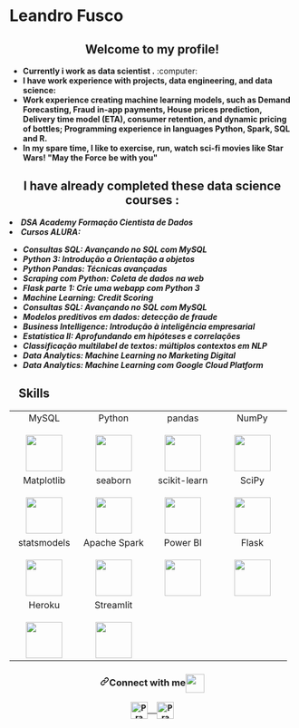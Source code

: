 <!--


**lfusco88/lfusco88** is a ✨ _special_ ✨ repository because its `README.md` (this file) appears on your GitHub profile.

Here are some ideas to get you started:

- 🔭 I’m currently working on ...
- 🌱 I’m currently learning ...
- 👯 I’m looking to collaborate on ...
- 🤔 I’m looking for help with ...
- 💬 Ask me about ...
- 📫 How to reach me: ...
- 😄 Pronouns: ...
- ⚡ Fun fact: ...
-->

<h1> Leandro Fusco </h1>


<div>
<h2 align="center"> Welcome to my profile! </h2>
<ul>

<li> <strong>Currently i work as data scientist .</strong>  :computer: </li>
<li> <strong>I have work experience with projects, data engineering, and data science:</strong> </li>
<li> <strong>Work experience creating machine learning models, such as Demand Forecasting, Fraud in-app payments, House prices prediction, Delivery time model (ETA), consumer retention,
and dynamic pricing of bottles;
Programming experience in languages Python, Spark, SQL and R.
</strong> </li>
<li> <strong>In my spare time, I like to exercise, run, watch sci-fi movies like Star Wars! "May the Force be with you" </strong></li></ul>
</div>
<div>
<h2 align="center"> I have already completed these data science courses : </h2>

<li><em><strong>DSA Academy Formação Cientista de Dados</strong></em> </li>
<li><em><strong>Cursos ALURA:</strong></em> </li>   
 <ul> 
<li><em><strong>Consultas SQL: Avançando no SQL com MySQL</em></li>
<li><em><strong>Python 3: Introdução a Orientação a objetos</em></li>
<li><em><strong>Python Pandas: Técnicas avançadas</em></li>
<li><em><strong>Scraping com Python: Coleta de dados na web</em></li>
<li><em><strong>Flask parte 1: Crie uma webapp com Python 3</em></li>
<li><em><strong>Machine Learning: Credit Scoring</em></li>
<li><em><strong>Consultas SQL: Avançando no SQL com MySQL</em></li>
<li><em><strong>Modelos preditivos em dados: detecção de fraude</em></li> 
<li><em><strong>Business Intelligence: Introdução à inteligência empresarial</em></li> 
<li><em><strong>Estatística II: Aprofundando em hipóteses e correlações</em></li>
<li><em><strong>Classificação multilabel de textos: múltiplos contextos em NLP</strong></em></li>
<li><em><strong>Data Analytics: Machine Learning no Marketing Digital</em></li>
<li><em><strong>Data Analytics: Machine Learning com Google Cloud Platform</em></li></ul> 
</div>
<div>

<h2 dir="auto"><a id="user-content-skills" class="anchor" aria-hidden="true" href="#skills"><svg class="octicon octicon-link" viewBox="0 0 16 16" version="1.1" width="16" height="16" aria-hidden="true"></a>Skills</h2>

<table>
  <tbody>
    <tr valign="top">
      <td width="25%" align="center">
        <span>MySQL</span><br><br>
        <a target="_blank" rel="noopener noreferrer nofollow" href="https://camo.githubusercontent.com/a6bccd7f89f95b714db78434e97658fdabc284888271146c777ed2b5be3d405b/68747470733a2f2f63646e2e737667706f726e2e636f6d2f6c6f676f732f6d7973716c2e737667"><img height="64px" src="https://camo.githubusercontent.com/a6bccd7f89f95b714db78434e97658fdabc284888271146c777ed2b5be3d405b/68747470733a2f2f63646e2e737667706f726e2e636f6d2f6c6f676f732f6d7973716c2e737667" data-canonical-src="https://cdn.svgporn.com/logos/mysql.svg" style="max-width: 100%;"></a>
      </td>
      <td width="25%" align="center">
        <span>Python</span><br><br>
        <a target="_blank" rel="noopener noreferrer nofollow" href="https://camo.githubusercontent.com/26043b6db7e2aee509448570c835702e9cd39397b53b18ac86b2b11090d08c26/68747470733a2f2f63646e2e737667706f726e2e636f6d2f6c6f676f732f707974686f6e2e737667"><img height="64px" src="https://camo.githubusercontent.com/26043b6db7e2aee509448570c835702e9cd39397b53b18ac86b2b11090d08c26/68747470733a2f2f63646e2e737667706f726e2e636f6d2f6c6f676f732f707974686f6e2e737667" data-canonical-src="https://cdn.svgporn.com/logos/python.svg" style="max-width: 100%;"></a>
      </td>
      <td width="25%" align="center">
        <span>pandas</span><br><br>
        <a target="_blank" rel="noopener noreferrer nofollow" href="https://camo.githubusercontent.com/981d48e57e23a4907cebc4eb481799b5882595ea978261f22a3e131dcd6ebee6/68747470733a2f2f70616e6461732e7079646174612e6f72672f7374617469632f696d672f70616e6461732e737667"><img height="64px" src="https://camo.githubusercontent.com/981d48e57e23a4907cebc4eb481799b5882595ea978261f22a3e131dcd6ebee6/68747470733a2f2f70616e6461732e7079646174612e6f72672f7374617469632f696d672f70616e6461732e737667" data-canonical-src="https://pandas.pydata.org/static/img/pandas.svg" style="max-width: 100%;"></a>
      </td>
      <td width="25%" align="center">
        <span>NumPy</span><br><br>
        <a target="_blank" rel="noopener noreferrer nofollow" href="https://camo.githubusercontent.com/c87d43dedad06f0c31855c1bc9f08a0e8b09e6f8998fecd1c051dc9ae51d75ac/68747470733a2f2f6e756d70792e6f72672f696d616765732f6c6f676f732f6e756d70792e737667"><img height="64px" src="https://camo.githubusercontent.com/c87d43dedad06f0c31855c1bc9f08a0e8b09e6f8998fecd1c051dc9ae51d75ac/68747470733a2f2f6e756d70792e6f72672f696d616765732f6c6f676f732f6e756d70792e737667" data-canonical-src="https://numpy.org/images/logos/numpy.svg" style="max-width: 100%;"></a>
      </td>
    </tr>
    <tr valign="top">
      <td width="25%" align="center">
        <span>Matplotlib</span><br><br>
        <a target="_blank" rel="noopener noreferrer nofollow" href="https://camo.githubusercontent.com/38567aa9a136e7b0bab77e7c3a2f2a1722ee751f4c0d9d6a8ee353da60923c69/68747470733a2f2f6d6174706c6f746c69622e6f72672f5f696d616765732f737068785f676c725f6c6f676f73325f3030312e706e67"><img height="64px" src="https://camo.githubusercontent.com/38567aa9a136e7b0bab77e7c3a2f2a1722ee751f4c0d9d6a8ee353da60923c69/68747470733a2f2f6d6174706c6f746c69622e6f72672f5f696d616765732f737068785f676c725f6c6f676f73325f3030312e706e67" data-canonical-src="https://matplotlib.org/_images/sphx_glr_logos2_001.png" style="max-width: 100%;"></a>
      </td>
      <td width="25%" align="center">
        <span>seaborn</span><br><br>
        <a target="_blank" rel="noopener noreferrer nofollow" href="https://camo.githubusercontent.com/bb7c2b8c732065da2b9d6cee6266ae2e07fb1188921e551948517bcb9e14503a/68747470733a2f2f736561626f726e2e7079646174612e6f72672f5f7374617469632f6c6f676f2d776964652d6c6967687462672e737667"><img height="64px" src="https://camo.githubusercontent.com/bb7c2b8c732065da2b9d6cee6266ae2e07fb1188921e551948517bcb9e14503a/68747470733a2f2f736561626f726e2e7079646174612e6f72672f5f7374617469632f6c6f676f2d776964652d6c6967687462672e737667" data-canonical-src="https://seaborn.pydata.org/_static/logo-wide-lightbg.svg" style="max-width: 100%;"></a>
      </td>
      <td width="25%" align="center">
        <span>scikit-learn</span><br><br>
        <a target="_blank" rel="noopener noreferrer nofollow" href="https://camo.githubusercontent.com/d6f2b7ac792196d70ae00b2b6c62a8117fcc9f361bebe676e8a8f395d3af7dac/68747470733a2f2f7363696b69742d6c6561726e2e6f72672f737461626c652f5f696d616765732f7363696b69742d6c6561726e2d6c6f676f2d6e6f746578742e706e67"><img height="64px" src="https://camo.githubusercontent.com/d6f2b7ac792196d70ae00b2b6c62a8117fcc9f361bebe676e8a8f395d3af7dac/68747470733a2f2f7363696b69742d6c6561726e2e6f72672f737461626c652f5f696d616765732f7363696b69742d6c6561726e2d6c6f676f2d6e6f746578742e706e67" data-canonical-src="https://scikit-learn.org/stable/_images/scikit-learn-logo-notext.png" style="max-width: 100%;"></a>
      </td>
      <td width="25%" align="center">
        <span>SciPy</span><br><br>
        <a target="_blank" rel="noopener noreferrer nofollow" href="https://camo.githubusercontent.com/6740e065dda49bda5d1fbdc733e3b2772cdb9611ae77f514d1062a1458f04923/68747470733a2f2f626964732e6265726b656c65792e6564752f73697465732f64656661756c742f66696c65732f7374796c65732f343530783235342f7075626c69632f70726f6a656374732f73636970795f6c6f676f5f343530783235342e706e673f69746f6b3d6b63645a42787250"><img height="64px" src="https://camo.githubusercontent.com/6740e065dda49bda5d1fbdc733e3b2772cdb9611ae77f514d1062a1458f04923/68747470733a2f2f626964732e6265726b656c65792e6564752f73697465732f64656661756c742f66696c65732f7374796c65732f343530783235342f7075626c69632f70726f6a656374732f73636970795f6c6f676f5f343530783235342e706e673f69746f6b3d6b63645a42787250" data-canonical-src="https://bids.berkeley.edu/sites/default/files/styles/450x254/public/projects/scipy_logo_450x254.png?itok=kcdZBxrP" style="max-width: 100%;"></a>
      </td>
    </tr><tr valign="top">
      <td width="25%" align="center">
        <span>statsmodels</span><br><br>
        <a target="_blank" rel="noopener noreferrer nofollow" href="https://camo.githubusercontent.com/87e8e7da700b6c32c9731979ae30bf1c162879b98c81ba9a930baebb38e73ec5/68747470733a2f2f7777772e73746174736d6f64656c732e6f72672f737461626c652f5f696d616765732f73746174736d6f64656c732d6c6f676f2d76322e737667"><img height="64px" src="https://camo.githubusercontent.com/87e8e7da700b6c32c9731979ae30bf1c162879b98c81ba9a930baebb38e73ec5/68747470733a2f2f7777772e73746174736d6f64656c732e6f72672f737461626c652f5f696d616765732f73746174736d6f64656c732d6c6f676f2d76322e737667" data-canonical-src="https://www.statsmodels.org/stable/_images/statsmodels-logo-v2.svg" style="max-width: 100%;"></a>
      </td>
      <td width="25%" align="center">
        <span>Apache Spark</span><br><br>
        <a target="_blank" rel="noopener noreferrer nofollow" href="https://camo.githubusercontent.com/64c54a6426af8a6b95376133a3678fc6eba3e4c45443d3ef42d30bde6aa2a0dc/68747470733a2f2f737061726b2e6170616368652e6f72672f696d616765732f737061726b2d6c6f676f2d74726164656d61726b2e706e67"><img height="64px" src="https://camo.githubusercontent.com/64c54a6426af8a6b95376133a3678fc6eba3e4c45443d3ef42d30bde6aa2a0dc/68747470733a2f2f737061726b2e6170616368652e6f72672f696d616765732f737061726b2d6c6f676f2d74726164656d61726b2e706e67" data-canonical-src="https://spark.apache.org/images/spark-logo-trademark.png" style="max-width: 100%;"></a>
      </td>
      <td width="25%" align="center">
        <span>Power BI</span><br><br>
        <a target="_blank" rel="noopener noreferrer nofollow" href="https://camo.githubusercontent.com/8d1e386e3906e304bb44039637da040248fb3091d0aa5acc6158231276c8b7d9/68747470733a2f2f75706c6f61646465696d6167656e732e636f6d2e62722f696d616765732f3030322f3835312f3733382f66756c6c2f706f77657262695f6c6f676f2e706e673f31353938343839373633"><img height="64px" src="https://camo.githubusercontent.com/8d1e386e3906e304bb44039637da040248fb3091d0aa5acc6158231276c8b7d9/68747470733a2f2f75706c6f61646465696d6167656e732e636f6d2e62722f696d616765732f3030322f3835312f3733382f66756c6c2f706f77657262695f6c6f676f2e706e673f31353938343839373633" data-canonical-src="https://uploaddeimagens.com.br/images/002/851/738/full/powerbi_logo.png?1598489763" style="max-width: 100%;"></a>
      </td>
      <td width="25%" align="center">
        <span>Flask</span><br><br>
        <a target="_blank" rel="noopener noreferrer nofollow" href="https://camo.githubusercontent.com/3638770a498aa8a62be0fb35f9217dbc78a50d739e1f6cdc64ef88def23aa1ec/68747470733a2f2f666c61736b2e70616c6c65747370726f6a656374732e636f6d2f656e2f312e312e782f5f696d616765732f666c61736b2d6c6f676f2e706e67"><img height="64px" src="https://camo.githubusercontent.com/3638770a498aa8a62be0fb35f9217dbc78a50d739e1f6cdc64ef88def23aa1ec/68747470733a2f2f666c61736b2e70616c6c65747370726f6a656374732e636f6d2f656e2f312e312e782f5f696d616765732f666c61736b2d6c6f676f2e706e67" data-canonical-src="https://flask.palletsprojects.com/en/1.1.x/_images/flask-logo.png" style="max-width: 100%;"></a>
      </td>
    </tr>
    <tr valign="top">
      <td width="25%" align="center">
        <span>Heroku</span><br><br>
        <a target="_blank" rel="noopener noreferrer nofollow" href="https://camo.githubusercontent.com/955333847fb4d879fa0f36d53d0ef93412f5c642bf17e44b92637d691c43d424/68747470733a2f2f626c6f672e346c696e75782e636f6d2e62722f77702d636f6e74656e742f75706c6f6164732f323031382f30312f4865726f6b752e706e67"><img height="64px" src="https://camo.githubusercontent.com/955333847fb4d879fa0f36d53d0ef93412f5c642bf17e44b92637d691c43d424/68747470733a2f2f626c6f672e346c696e75782e636f6d2e62722f77702d636f6e74656e742f75706c6f6164732f323031382f30312f4865726f6b752e706e67" data-canonical-src="https://blog.4linux.com.br/wp-content/uploads/2018/01/Heroku.png" style="max-width: 100%;"></a>
      </td>
      <td width="25%" align="center">
        <span>Streamlit</span><br><br>
        <a target="_blank" rel="noopener noreferrer nofollow" href="https://camo.githubusercontent.com/09db6f37973e3f42234d2829b96a0d1845ed5a2d4b975722b15bcf3cfc8b42c2/68747470733a2f2f6173736574732e776562736974652d66696c65732e636f6d2f3564633362343764646336633063326131616637346164302f3565313831383261643237626366626239646666323633615f5247425f4c6f676f5f486f72697a6f6e74616c5f436f6c6f725f4c696768745f42672d702d313038302e706e67"><img height="64px" src="https://camo.githubusercontent.com/09db6f37973e3f42234d2829b96a0d1845ed5a2d4b975722b15bcf3cfc8b42c2/68747470733a2f2f6173736574732e776562736974652d66696c65732e636f6d2f3564633362343764646336633063326131616637346164302f3565313831383261643237626366626239646666323633615f5247425f4c6f676f5f486f72697a6f6e74616c5f436f6c6f725f4c696768745f42672d702d313038302e706e67" data-canonical-src="https://assets.website-files.com/5dc3b47ddc6c0c2a1af74ad0/5e18182ad27bcfbb9dff263a_RGB_Logo_Horizontal_Color_Light_Bg-p-1080.png" style="max-width: 100%;"></a>
      </td>
    </tr>
  </tbody>
</table>



<h3 align="center" dir="auto"><a id="user-content-connect-with-me" class="anchor" aria-hidden="true" href="#connect-with-me"><svg class="octicon octicon-link" viewBox="0 0 16 16" version="1.1" width="16" height="16" aria-hidden="true"><path fill-rule="evenodd" d="M7.775 3.275a.75.75 0 001.06 1.06l1.25-1.25a2 2 0 112.83 2.83l-2.5 2.5a2 2 0 01-2.83 0 .75.75 0 00-1.06 1.06 3.5 3.5 0 004.95 0l2.5-2.5a3.5 3.5 0 00-4.95-4.95l-1.25 1.25zm-4.69 9.64a2 2 0 010-2.83l2.5-2.5a2 2 0 012.83 0 .75.75 0 001.06-1.06 3.5 3.5 0 00-4.95 0l-2.5 2.5a3.5 3.5 0 004.95 4.95l1.25-1.25a.75.75 0 00-1.06-1.06l-1.25 1.25a2 2 0 01-2.83 0z"></path></svg></a>Connect with me<animated-image data-catalyst=""><a target="_blank" rel="noopener noreferrer" href="https://github.com/rajput2107/rajput2107/blob/master/Assets/Handshake.gif" data-target="animated-image.originalLink"><img align="center" src="https://github.com/rajput2107/rajput2107/raw/master/Assets/Handshake.gif" height="33px" style="max-width: 100%; display: inline-block;" data-target="animated-image.originalImage"></a>
      <span class="AnimatedImagePlayer" data-target="animated-image.player" hidden="">
        <a data-target="animated-image.replacedLink" class="AnimatedImagePlayer-images" href="https://github.com/rajput2107/rajput2107/blob/master/Assets/Handshake.gif" target="_blank">
          <span data-target="animated-image.imageContainer">
            <img data-target="animated-image.replacedImage" alt="Handshake.gif" class="AnimatedImagePlayer-animatedImage" src="https://github.com/rajput2107/rajput2107/raw/master/Assets/Handshake.gif" height="33px" style="display: block; opacity: 1;">
          <canvas class="AnimatedImagePlayer-stillImage" aria-hidden="true" width="71" height="33"></canvas></span>
        </a>
        <button data-target="animated-image.imageButton" class="AnimatedImagePlayer-images" tabindex="-1" aria-label="Play Handshake.gif"></button>
        <span class="AnimatedImagePlayer-controls" data-target="animated-image.controls">
          <button data-target="animated-image.playButton" class="AnimatedImagePlayer-button" aria-label="Play Handshake.gif">
            <svg aria-hidden="true" focusable="false" class="octicon icon-play" width="16" height="16" viewBox="0 0 16 16" fill="none" xmlns="http://www.w3.org/2000/svg">
              <path d="M4 13.5427V2.45734C4 1.82607 4.69692 1.4435 5.2295 1.78241L13.9394 7.32507C14.4334 7.63943 14.4334 8.36057 13.9394 8.67493L5.2295 14.2176C4.69692 14.5565 4 14.1739 4 13.5427Z">
            </path></svg>
            <svg aria-hidden="true" focusable="false" class="octicon icon-pause" width="16" height="16" viewBox="0 0 16 16" xmlns="http://www.w3.org/2000/svg">
              <rect x="4" y="2" width="3" height="12" rx="1"></rect>
              <rect x="9" y="2" width="3" height="12" rx="1"></rect>
            </svg>
          </button>
          <a data-target="animated-image.openButton" aria-label="Open Handshake.gif in new window" class="AnimatedImagePlayer-button" href="https://github.com/rajput2107/rajput2107/blob/master/Assets/Handshake.gif" target="_blank">
            <svg aria-hidden="true" class="octicon" xmlns="http://www.w3.org/2000/svg" viewBox="0 0 16 16" width="16" height="16">
              <path fill-rule="evenodd" d="M10.604 1h4.146a.25.25 0 01.25.25v4.146a.25.25 0 01-.427.177L13.03 4.03 9.28 7.78a.75.75 0 01-1.06-1.06l3.75-3.75-1.543-1.543A.25.25 0 0110.604 1zM3.75 2A1.75 1.75 0 002 3.75v8.5c0 .966.784 1.75 1.75 1.75h8.5A1.75 1.75 0 0014 12.25v-3.5a.75.75 0 00-1.5 0v3.5a.25.25 0 01-.25.25h-8.5a.25.25 0 01-.25-.25v-8.5a.25.25 0 01.25-.25h3.5a.75.75 0 000-1.5h-3.5z"></path>
            </svg>
          </a>
        </span>
      </span></animated-image></h3>
      
  <p align="center" dir="auto">
 <a href="https://www.linkedin.com/in/leandro-fusco/" rel="nofollow">
  <img align="center" alt="Pramod's LinkedIn" width="30px" src="https://camo.githubusercontent.com/e591fde37567a32e51fb1b98924f4df8e45199dca985500749e2a9938fa3e322/68747470733a2f2f7777772e766563746f726c6f676f2e7a6f6e652f6c6f676f732f6c696e6b6564696e2f6c696e6b6564696e2d69636f6e2e737667" data-canonical-src="https://www.vectorlogo.zone/logos/linkedin/linkedin-icon.svg" style="max-width: 100%;"> &nbsp; &nbsp;
 </a>

 <a href="https://medium.com/@LeandroFuscobr" rel="nofollow">
  <img align="center" alt="Pramod's Twitter" width="30px" src="https://camo.githubusercontent.com/8ca704ff325dc0a632e81831afb74b270b1d4c126d0dfb1aa735230db20a5e6e/68747470733a2f2f7777772e766563746f726c6f676f2e7a6f6e652f6c6f676f732f6d656469756d2f6d656469756d2d74696c652e737667" data-canonical-src="https://www.vectorlogo.zone/logos/medium/medium-tile.svg" style="max-width: 100%;">
 </a> 
  <br>
  <br>
</p>
